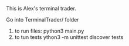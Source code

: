 This is Alex's terminal trader.

Go into TerminalTrader/ folder
1) to run files: python3 main.py
2) to  tun tests ython3 -m unittest discover tests